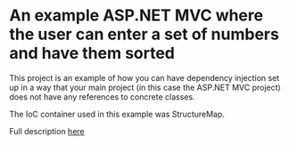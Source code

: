 # An example ASP.NET MVC where the user can enter a set of numbers and have them sorted

This project is an example of how you can have dependency injection set up in a way that your main project (in this case the ASP.NET MVC project) does not have any references to concrete classes.

The IoC container used in this example was StructureMap.

Full description [here](http://www.blinkingcaret.com)


